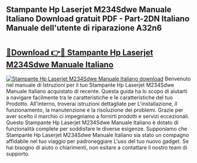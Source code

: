 ## Stampante Hp Laserjet M234Sdwe Manuale Italiano Download gratuit PDF - Part-2DN Italiano Manuale dell'utente di riparazione A32n6

# <h2><a href="http://dfehg9.blite.top/?on=Stampante+Hp+Laserjet+M234Sdwe+Manuale+Italiano">🔗Download 👉🔴 Stampante Hp Laserjet M234Sdwe Manuale Italiano</a></h2>

[![Stampante Hp Laserjet M234Sdwe Manuale Italiano download](https://i.imgur.com/lujVjoI.png)](http://dfehg9.blite.top/?on=Stampante+Hp+Laserjet+M234Sdwe+Manuale+Italiano)
Benvenuto nel manuale di Istruzioni per il tuo Stampante Hp Laserjet M234Sdwe Manuale Italiano acquistato di recente. Questa guida ha lo scopo di aiutarti a navigare facilmente tra le caratteristiche e le caratteristiche del tuo Prodotto. All'interno, troverai istruzioni dettagliate per L'installazione, il funzionamento, la manutenzione e la risoluzione dei problemi. Grazie per aver scelto il marchio ci impegniamo a fornirti prodotti e servizi eccezionali. Questo Stampante Hp Laserjet M234Sdwe Manuale Italiano è dotato di funzionalità complete per soddisfare le diverse esigenze. Supponiamo che Stampante Hp Laserjet M234Sdwe Manuale Italiano sia stato un compagno affidabile nel tuo viaggio per padroneggiare L'uso del tuo nuovo gadget. Se hai bisogno di aiuto o chiarimenti, non esitare a contattare il nostro team di supporto.
